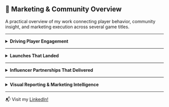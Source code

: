 ## 🎯 Marketing & Community Overview

A practical overview of my work connecting player behavior, community insight, and marketing execution across several game titles.

---

<details>
<summary> <strong>Driving Player Engagement</strong></summary>

> At first, Discord was just a space for reporting game bugs and occasional core fan talks. However, we turned it into a dev feedback engine where we pushed updates based on community contests and votes.

- **📈 Cave Digger 2 Community Growth**  
  Built and expanded the community from around 200 to over 1,000 members during the launch window. This became a key source of qualitative insight and player retention.

- **📱 Multi-Platform Presence**  
  Managed and moderated communities on Steam, Reddit, and Discord. Maintained transparency, delivered fast support, and shaped a tone that players respected.

- **🔄 Feedback Loops**  
  Established a system to capture community suggestions, critical bugs, and feed them to the development team in actionable formats. Bonus content was also created based on community contests.

- **💬 Community Creation Consulting**  
  Consulted several new game communities and developers when launching their own Discord. From basic mindset to bot installation and custom templates.

</details>

---

<details>
<summary> <strong>Launches That Landed</strong></summary>

> Helped launch *Infinite Inside*, *Pirates VR: Jolly Roger*, *Cave Digger*, *Stilt*, and other games by navigating crowded timelines and sharpening each game’s message to reach the right audience.

- **🎮 Go to Market Planning**  
  Coordinated feature prioritization, asset planning, and platform timing to give each game its best chance to break through. Included research into upcoming VR releases and player sentiment.

- **🎃 Seasonal Campaigns**  
  Rolled out update campaigns like the Halloween event for *Stilt*. Delivered visuals, patch messaging, and content planning with engagement in mind.

- **🧠 Competitive Research**  
  Used market research to identify crowded windows and shift launches accordingly. Helped avoid clashes with titles like *Metro Awakening* and major Steam events.

</details>

---

<details>
<summary> <strong>Influencer Partnerships That Delivered</strong></summary>

> Being a community manager gave me an opportunity to work with many different type of people, including influencers.

**📣 Infinite Inside Influencer Campaign**  
- Secured **50+ influencer videos** (playthroughs, livestreams, trailer features, TikTok Shorts) for launch day with limited budget and time  
- Reached out to **1,000+ influencers**, and coordinated with VR creators across **YouTube, TikTok, and Twitch**  
- Created and delivered press kits, branded assets, and follow-up support  
- Campaign led to **organic playthroughs** and **wishlist bumps**, with more content appearing after game updates  

**🧭 Survivorman VR x Les Stroud**  
- Arranged a **3-part influencer series** with Les Stroud (*Survivorman*), blending VR gameplay with real-world survival storytelling

</details>

---

<details>
<summary> <strong>Visual Reporting & Marketing Intelligence</strong></summary>

- **📈 PowerBI Dashboards**  
  Created internal dashboards tracking performance, engagement, ratings, and estimated revenue across game titles and genres.

- **📌 Data Informed Planning**  
  Helped prioritize marketing pushes and feature releases based on real data. Focused on meaningful metrics like average engagement hours and rating breakdowns.

- **⏱️ Price and Playtime Relationships**  
  Analyzed trends between price, engagement, and genre to understand which combinations delivered strong retention and reception.

</details>

---

📬 Visit my [LinkedIn!](https://www.linkedin.com/in/jackjyjeon)
